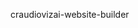 craudiovizai-website-builder

<!-- Deployment triggered: 2025-10-25 01:27:32 UTC -->

<!-- Vite config updated: 2025-10-25 01:31:18 UTC -->


<!-- Preview Deployment Trigger: 2025-10-25 02:09:05 -->

<!-- Preview Deploy: 2025-10-25 02:25:05 -->
